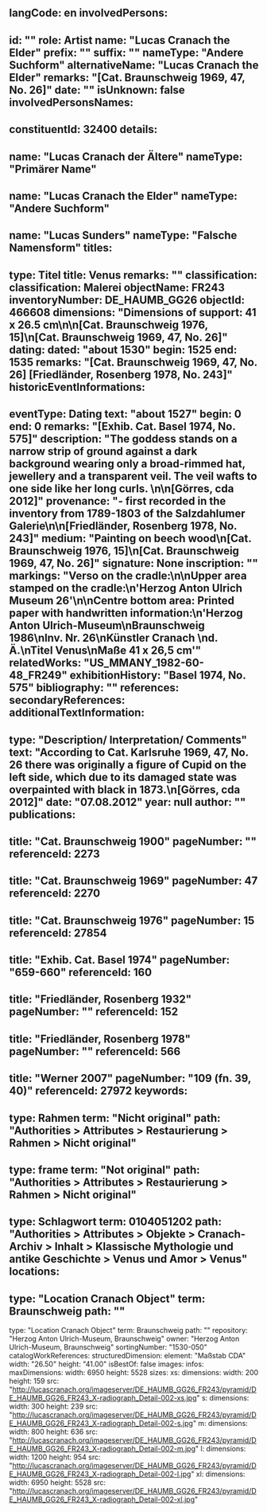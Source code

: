 langCode: en
involvedPersons: 
 - 
   id: ""
  role: Artist
  name: "Lucas Cranach the Elder"
  prefix: ""
  suffix: ""
  nameType: "Andere Suchform"
  alternativeName: "Lucas Cranach the Elder"
  remarks: "[Cat. Braunschweig 1969, 47, No. 26]"
  date: ""
  isUnknown: false
involvedPersonsNames: 
 - 
   constituentId: 32400
  details: 
   - 
   name: "Lucas Cranach der Ältere"
    nameType: "Primärer Name"
   - 
   name: "Lucas Cranach the Elder"
    nameType: "Andere Suchform"
   - 
   name: "Lucas Sunders"
    nameType: "Falsche Namensform"
titles: 
 - 
   type: Titel
  title: Venus
  remarks: ""
classification: 
 classification: Malerei
objectName: FR243
inventoryNumber: DE_HAUMB_GG26
objectId: 466608
dimensions: "Dimensions of support: 41 x 26.5 cm\n\n[Cat. Braunschweig 1976, 15]\n[Cat. Braunschweig 1969, 47, No. 26]"
dating: 
 dated: "about 1530"
 begin: 1525
 end: 1535
 remarks: "[Cat. Braunschweig 1969, 47, No. 26] [Friedländer, Rosenberg 1978, No. 243]"
 historicEventInformations: 
  - 
   eventType: Dating
   text: "about 1527"
   begin: 0
   end: 0
   remarks: "[Exhib. Cat. Basel 1974, No. 575]"
description: "The goddess stands on a narrow strip of ground against a dark background wearing only a broad-rimmed hat, jewellery and a transparent veil. The veil wafts to one side like her long curls. \n\n[Görres, cda 2012]"
provenance: "- first recorded in the inventory from 1789-1803 of the Salzdahlumer Galerie\n\n[Friedländer, Rosenberg 1978, No. 243]"
medium: "Painting on beech wood\n[Cat. Braunschweig 1976, 15]\n[Cat. Braunschweig 1969, 47, No. 26]"
signature: None
inscription: ""
markings: "Verso on the cradle:\n\nUpper area stamped on the cradle:\n'Herzog Anton Ulrich Museum 26'\n\nCentre bottom area: Printed paper with handwritten information:\n'Herzog Anton Ulrich-Museum\nBraunschweig 1986\nInv. Nr. 26\nKünstler Cranach \nd. Ä.\nTitel Venus\nMaße 41 x 26,5 cm'"
relatedWorks: "US_MMANY_1982-60-48_FR249"
exhibitionHistory: "Basel 1974, No. 575"
bibliography: ""
references: 
secondaryReferences: 
additionalTextInformation: 
 - 
   type: "Description/ Interpretation/ Comments"
  text: "According to Cat. Karlsruhe 1969, 47, No. 26 there was originally a figure of Cupid on the left side, which due to its damaged state was overpainted with black in 1873.\n[Görres, cda 2012]"
  date: "07.08.2012"
  year: null
  author: ""
publications: 
 - 
   title: "Cat. Braunschweig 1900"
  pageNumber: ""
  referenceId: 2273
 - 
   title: "Cat. Braunschweig 1969"
  pageNumber: 47
  referenceId: 2270
 - 
   title: "Cat. Braunschweig 1976"
  pageNumber: 15
  referenceId: 27854
 - 
   title: "Exhib. Cat. Basel 1974"
  pageNumber: "659-660"
  referenceId: 160
 - 
   title: "Friedländer, Rosenberg 1932"
  pageNumber: ""
  referenceId: 152
 - 
   title: "Friedländer, Rosenberg 1978"
  pageNumber: ""
  referenceId: 566
 - 
   title: "Werner 2007"
  pageNumber: "109 (fn. 39, 40)"
  referenceId: 27972
keywords: 
 - 
   type: Rahmen
  term: "Nicht original"
  path: "Authorities > Attributes > Restaurierung > Rahmen > Nicht original"
 - 
   type: frame
  term: "Not original"
  path: "Authorities > Attributes > Restaurierung > Rahmen > Nicht original"
 - 
   type: Schlagwort
  term: 0104051202
  path: "Authorities > Attributes > Objekte > Cranach-Archiv > Inhalt > Klassische Mythologie und antike Geschichte > Venus und Amor > Venus"
locations: 
 - 
   type: "Location Cranach Object"
  term: Braunschweig
  path: ""
 - 
   type: "Location Cranach Object"
  term: Braunschweig
  path: ""
repository: "Herzog Anton Ulrich-Museum, Braunschweig"
owner: "Herzog Anton Ulrich-Museum, Braunschweig"
sortingNumber: "1530-050"
catalogWorkReferences: 
structuredDimension: 
 element: "Maßstab CDA"
 width: "26.50"
 height: "41.00"
isBestOf: false
images: 
 infos: 
  maxDimensions: 
   width: 6950
   height: 5528
 sizes: 
  xs: 
   dimensions: 
    width: 200
    height: 159
   src: "http://lucascranach.org/imageserver/DE_HAUMB_GG26_FR243/pyramid/DE_HAUMB_GG26_FR243_X-radiograph_Detail-002-xs.jpg"
  s: 
   dimensions: 
    width: 300
    height: 239
   src: "http://lucascranach.org/imageserver/DE_HAUMB_GG26_FR243/pyramid/DE_HAUMB_GG26_FR243_X-radiograph_Detail-002-s.jpg"
  m: 
   dimensions: 
    width: 800
    height: 636
   src: "http://lucascranach.org/imageserver/DE_HAUMB_GG26_FR243/pyramid/DE_HAUMB_GG26_FR243_X-radiograph_Detail-002-m.jpg"
  l: 
   dimensions: 
    width: 1200
    height: 954
   src: "http://lucascranach.org/imageserver/DE_HAUMB_GG26_FR243/pyramid/DE_HAUMB_GG26_FR243_X-radiograph_Detail-002-l.jpg"
  xl: 
   dimensions: 
    width: 6950
    height: 5528
   src: "http://lucascranach.org/imageserver/DE_HAUMB_GG26_FR243/pyramid/DE_HAUMB_GG26_FR243_X-radiograph_Detail-002-xl.jpg"